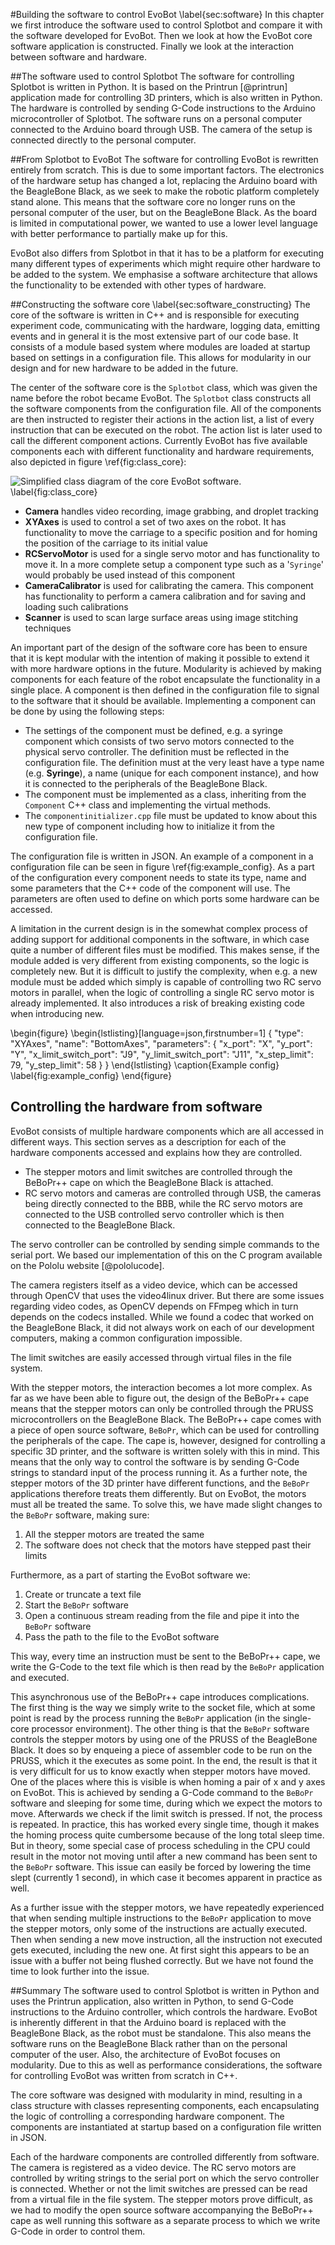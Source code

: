 #Building the software to control EvoBot 
\label{sec:software}
In this chapter we first introduce the software used to control Splotbot and compare
it with the software developed for EvoBot. Then we look at how the EvoBot core
software application is constructed. Finally we look at the interaction between
software and hardware.

##The software used to control Splotbot
The software for controlling Splotbot is written in Python. It is based on the
Printrun [@printrun] application made for controlling 3D printers, which is
also written in Python. The hardware is controlled by sending G-Code
instructions to the Arduino microcontroller of Splotbot. The software runs on a
personal computer connected to the Arduino board through USB. The camera of the
setup is connected directly to the personal computer.

##From Splotbot to EvoBot
The software for controlling EvoBot is rewritten entirely from scratch. This is
due to some important factors. The electronics of the hardware setup has changed
a lot, replacing the Arduino board with the BeagleBone Black, as we seek to make
the robotic platform completely stand alone. This means that the software core
no longer runs on the personal computer of the user, but on the BeagleBone
Black. As the board is limited in computational power, we wanted to use a lower
level language with better performance to partially make up for this.

EvoBot also differs from Splotbot in that it has to be a platform for executing
many different types of experiments which might require other hardware to be
added to the system. We emphasise a software architecture that allows the
functionality to be extended with other types of hardware.

##Constructing the software core 
\label{sec:software_constructing}
The core of the software is written in C++ and is responsible for executing
experiment code, communicating with the hardware, logging data, emitting events
and in general it is the most extensive part of our code base. It 
consists of a module based system where modules are loaded at startup based on
settings in a configuration file. This allows for modularity in our design and
for new hardware to be added in the future.

The center of the software core is the `Splotbot` class, which was given the
name before the robot became EvoBot. The `Splotbot` class constructs all the
software components from the configuration file. All of the components are then
instructed to register their actions in the action list, a list of every
instruction that can be executed on the robot. The action list is later used to
call the different component actions. Currently EvoBot has five available
components each with different functionality and hardware requirements, also
depicted in figure \ref{fig:class_core}:

![Simplified class diagram of the core EvoBot software. \label{fig:class_core}](images/class_core.png)

- **Camera** handles video recording, image grabbing, and droplet 
  tracking
- **XYAxes** is used to control a set of two axes on the robot. It has
  functionality to move the carriage to a specific position and for homing 
  the position of the carriage to its initial value 
- **RCServoMotor** is used for a single servo motor and has functionality to
  move it. In a more complete setup a component type such as a '`Syringe`'
  would probably be used instead of this component
- **CameraCalibrator** is used for calibrating the camera. This component has
  functionality to perform a camera calibration and for saving and
  loading such calibrations
- **Scanner** is used to scan large surface areas using image
  stitching techniques

An important part of the design of the software core has been to ensure that it
is kept modular with the intention of making it possible to extend it with more
hardware options in the future. Modularity is achieved by making components for
each feature of the robot encapsulate the functionality in a single place. A
component is then defined in the configuration file to signal to the software
that it should be available. Implementing a component can be done by using the
following steps:

- The settings of the component must be defined, e.g. a syringe component which
  consists of two servo motors connected to the physical servo controller. The
  definition must be reflected in the configuration file. The definition must at
  the very least have a type name (e.g. **Syringe**), a name (unique for each
  component instance), and how it is connected to the peripherals of the
  BeagleBone Black.
- The component must be implemented as a class, inheriting from the `Component` C++ class
  and implementing the virtual methods.
- The `componentinitializer.cpp` file must be updated to know about this new
  type of component including how to initialize it from the configuration file.

The configuration file is written in JSON. An example of a component in a
configuration file can be seen in figure \ref{fig:example_config}.  As a part
of the configuration every component needs to state its type, name and some
parameters that the C++ code of the component will use. The parameters are
often used to define on which ports some hardware can be accessed.

A limitation in the current design is in the somewhat complex process of adding
support for additional components in the software, in which case quite a
number of different files must be modified. This makes sense, if the module
added is very different from existing components, so the logic is completely
new. But it is difficult to justify the complexity, when e.g. a new module must
be added which simply is capable of controlling two RC servo motors in parallel,
when the logic of controlling a single RC servo motor is already implemented. It
also introduces a risk of breaking existing code when introducing new.

\begin{figure}
\begin{lstlisting}[language=json,firstnumber=1]
{
    "type": "XYAxes",
    "name": "BottomAxes",
    "parameters": {
            "x_port": "X",
            "y_port": "Y",
            "x_limit_switch_port": "J9",
            "y_limit_switch_port": "J11",
            "x_step_limit": 79,
            "y_step_limit": 58
    }
}
\end{lstlisting}
\caption{Example config}
\label{fig:example_config}
\end{figure}

## Controlling the hardware from software
EvoBot consists of multiple hardware components which are all accessed in
different ways. This section serves as a description for each of the hardware
components accessed and explains how they are controlled.

- The stepper motors and limit switches are controlled through the BeBoPr++
cape on which the BeagleBone Black is attached. 
- RC servo motors and cameras are controlled through USB, the cameras being
directly connected to the BBB, while the RC servo motors are connected to the
USB controlled servo controller which is then connected to the BeagleBone Black.

The servo controller can be controlled by sending simple commands to the serial
port. We based our implementation of this on the C program available on the
Pololu website [@pololucode].

The camera registers itself as a video device, which can be accessed through
OpenCV that uses the video4linux driver. But there are some issues regarding
video codes, as OpenCV depends on FFmpeg which in turn depends on the codecs
installed. While we found a codec that worked on the BeagleBone Black, it did
not always work on each of our development computers, making a common
configuration impossible.

The limit switches are easily accessed through virtual files in the file system.

With the stepper motors, the interaction becomes a lot more complex. As far as
we have been able to figure out, the design of the BeBoPr++ cape means that the
stepper motors can only be controlled through the PRUSS microcontrollers on the
BeagleBone Black. The BeBoPr++ cape comes with a piece of open source software,
`BeBoPr`, which can be used for controlling the peripherals of the cape. The
cape is, however, designed for controlling a specific 3D printer, and the
software is written solely with this in mind. This means that the only way to
control the software is by sending G-Code strings to standard input of the
process running it. As a further note, the stepper motors of the 3D printer have
different functions, and the `BeBoPr` applications therefore treats them
differently. But on EvoBot, the motors must all be treated the same. To
solve this, we have made slight changes to the `BeBoPr` software, making sure:

1. All the stepper motors are treated the same
2. The software does not check that the motors have stepped past their limits

Furthermore, as a part of starting the EvoBot software we:

1. Create or truncate a text file
2. Start the `BeBoPr` software
3. Open a continuous stream reading from the file and pipe it into the `BeBoPr` software
4. Pass the path to the file to the EvoBot software

This way, every time an instruction must be sent to the BeBoPr++ cape, we write
the G-Code to the text file which is then read by the `BeBoPr` application and
executed. 

This asynchronous use of the BeBoPr++ cape introduces complications. The first
thing is the way we simply write to the socket file, which at some point is read
by the process running the `BeBoPr` application (in the single-core processor
environment). The other thing is that the `BeBoPr` software controls the stepper
motors by using one of the PRUSS of the BeagleBone Black. It does so by enqueing
a piece of assembler code to be run on the PRUSS, which it the executes as some
point. In the end, the result is that it is very difficult for us to know
exactly when stepper motors have moved. One of the places where this is visible
is when homing a pair of x and y axes on EvoBot. This is achieved by sending a
G-Code command to the `BeBoPr` software and sleeping for some time, during which
we expect the motors to move. Afterwards we check if the limit switch is
pressed. If not, the process is repeated. In practice, this has worked every
single time, though it makes the homing process quite cumbersome because of the
long total sleep time.  But in theory, some special case of process scheduling
in the CPU could result in the motor not moving until after a new command has
been sent to the `BeBoPr` software. This issue can easily be forced by lowering
the time slept (currently 1 second), in which case it becomes apparent in
practice as well.

As a further issue with the stepper motors, we have repeatedly experienced that
when sending multiple instructions to the `BeBoPr` application to move the
stepper motors, only some of the instructions are actually executed. Then when
sending a new move instruction, all the instruction not executed gets executed,
including the new one. At first sight this appears to be an issue with a buffer
not being flushed correctly. But we have not found the time to look further into
the issue.

##Summary
The software used to control Splotbot is written in Python and uses the Printrun
application, also written in Python, to send G-Code instructions to the Arduino
controller, which controls the hardware. EvoBot is inherently different in that
the Arduino board is replaced with the BeagleBone Black, as the robot must be
standalone. This also means the software runs on the BeagleBone Black rather
than on the personal computer of the user. Also, the architecture of EvoBot
focuses on modularity. Due to this as well as performance considerations, the
software for controlling EvoBot was written from scratch in C++.

The core software was designed with modularity in mind, resulting in a class
structure with classes representing components, each encapsulating the logic of
controlling a corresponding hardware component. The components are instantiated
at startup based on a configuration file written in JSON.

Each of the hardware components are controlled differently from software. The
camera is registered as a video device. The RC servo motors are controlled by
writing strings to the serial port on which the servo controller is connected.
Whether or not the limit switches are pressed can be read from a virtual file in
the file system. The stepper motors prove difficult, as we had to modify the
open source software accompanying the BeBoPr++ cape as well running this
software as a separate process to which we write G-Code in order to control
them.
